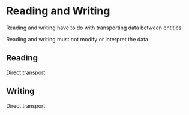 # Reading and Writing

Reading and writing have to do with transporting data between entities.

Reading and writing must not modify or interpret the data.

## Reading

Direct transport

## Writing

Direct transport
